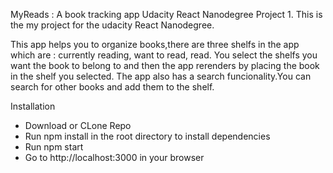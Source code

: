 MyReads : A book tracking app
Udacity React Nanodegree Project 1.
This is the my  project for the udacity React Nanodegree.

This app helps you to organize books,there are three shelfs  in the app which are : currently reading, want to read, read.
You select the shelfs you want the book to belong to and then the app rerenders by placing the book in the shelf you selected.
The app also has a search funcionality.You can search for other books and add them to the shelf.

Installation
 * Download or CLone Repo
 * Run npm install in the root directory to install dependencies
 * Run npm start
 * Go to http://localhost:3000 in your browser  

